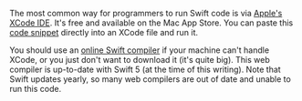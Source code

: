 The most common way for programmers to run Swift code is via [Apple's XCode IDE][4].
It's free and available on the Mac App Store. You can paste this [code snippet][5]
directly into an XCode file and run it.

You should use an [online Swift compiler][6] if your machine can't handle XCode, or
you just don't want to download it (it's quite big). This web compiler is
up-to-date with Swift 5 (at the time of this writing). Note that Swift updates yearly,
so many web compilers are out of date and unable to run this code.

[4]: https://developer.apple.com/xcode/
[5]: https://github.com/TheRenegadeCoder/sample-programs/blob/main/archive/s/swift/reverse-string.swift
[6]: https://www.jdoodle.com/execute-swift-online/
